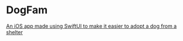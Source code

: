 # DogFam

[An iOS app made using SwiftUI to make it easier to adopt a dog from a shelter](https://jihaysse.github.io/DogFam)
